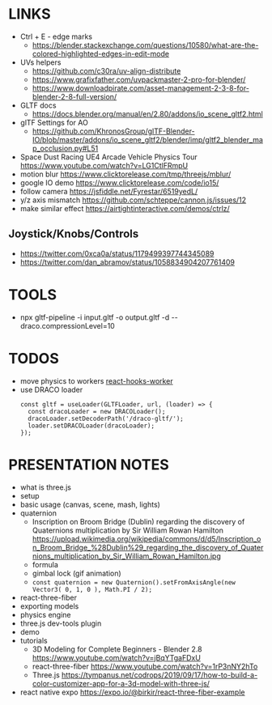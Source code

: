 # LINKS

- Ctrl + E - edge marks
  - https://blender.stackexchange.com/questions/10580/what-are-the-colored-highlighted-edges-in-edit-mode
- UVs helpers
  - https://github.com/c30ra/uv-align-distribute
  - https://www.grafixfather.com/uvpackmaster-2-pro-for-blender/
  - https://www.downloadpirate.com/asset-management-2-3-8-for-blender-2-8-full-version/
- GLTF docs
  - https://docs.blender.org/manual/en/2.80/addons/io_scene_gltf2.html
- glTF Settings for AO
  - https://github.com/KhronosGroup/glTF-Blender-IO/blob/master/addons/io_scene_gltf2/blender/imp/gltf2_blender_map_occlusion.py#L51
- Space Dust Racing UE4 Arcade Vehicle Physics Tour https://www.youtube.com/watch?v=LG1CtlFRmpU
- motion blur https://www.clicktorelease.com/tmp/threejs/mblur/
- google IO demo https://www.clicktorelease.com/code/io15/
- follow camera https://jsfiddle.net/Fyrestar/6519yedL/
- y/z axis mismatch https://github.com/schteppe/cannon.js/issues/12
- make similar effect https://airtightinteractive.com/demos/ctrlz/

## Joystick/Knobs/Controls

- https://twitter.com/0xca0a/status/1179499397744345089
- https://twitter.com/dan_abramov/status/1058834904207761409

# TOOLS

- npx gltf-pipeline -i input.gltf -o output.gltf -d --draco.compressionLevel=10

# TODOS

- move physics to workers [react-hooks-worker](https://github.com/dai-shi/react-hooks-worker)
- use DRACO loader
  ```
  const gltf = useLoader(GLTFLoader, url, (loader) => {
    const dracoLoader = new DRACOLoader();
    dracoLoader.setDecoderPath('/draco-gltf/');
    loader.setDRACOLoader(dracoLoader);
  });
  ```

# PRESENTATION NOTES

- what is three.js
- setup
- basic usage (canvas, scene, mash, lights)
- quaternion
  - Inscription on Broom Bridge (Dublin) regarding the discovery of Quaternions multiplication by Sir William Rowan Hamilton https://upload.wikimedia.org/wikipedia/commons/d/d5/Inscription_on_Broom_Bridge_%28Dublin%29_regarding_the_discovery_of_Quaternions_multiplication_by_Sir_William_Rowan_Hamilton.jpg
  - formula
  - gimbal lock (gif animation)
  - `const quaternion = new Quaternion().setFromAxisAngle(new Vector3( 0, 1, 0 ), Math.PI / 2);`
- react-three-fiber
- exporting models
- physics engine
- three.js dev-tools plugin
- demo
- tutorials
  - 3D Modeling for Complete Beginners - Blender 2.8 https://www.youtube.com/watch?v=jBqYTgaFDxU
  - react-three-fiber https://www.youtube.com/watch?v=1rP3nNY2hTo
  - Three.js https://tympanus.net/codrops/2019/09/17/how-to-build-a-color-customizer-app-for-a-3d-model-with-three-js/
- react native expo https://expo.io/@birkir/react-three-fiber-example
